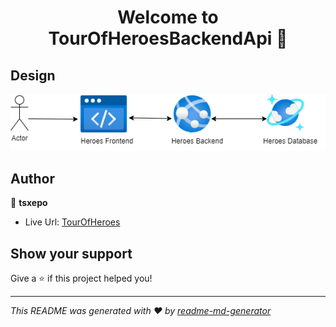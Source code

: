 <h1 align="center">Welcome to TourOfHeroesBackendApi 👋</h1>

## Design

![](https://github.com/tsxepo-web/Heroes-Backend/blob/main/design.png)

## Author

👤 **tsxepo**

- Live Url: [TourOfHeroes](https://salmon-tree-09b222d00.2.azurestaticapps.net)

## Show your support

Give a ⭐️ if this project helped you!

---

_This README was generated with ❤️ by [readme-md-generator](https://github.com/kefranabg/readme-md-generator)_
